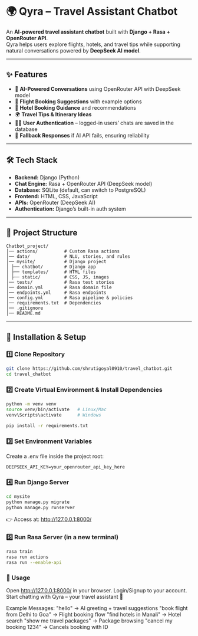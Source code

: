 # 🌍 Qyra – Travel Assistant Chatbot  

An **AI-powered travel assistant chatbot** built with **Django + Rasa + OpenRouter API**.  
Qyra helps users explore flights, hotels, and travel tips while supporting natural conversations powered by **DeepSeek AI model**.  

---

## ✨ Features  
- 🤖 **AI-Powered Conversations** using OpenRouter API with DeepSeek model  
- 🛫 **Flight Booking Suggestions** with example options  
- 🏨 **Hotel Booking Guidance** and recommendations  
- 🌍 **Travel Tips & Itinerary Ideas**  
- 👩‍💻 **User Authentication** – logged-in users’ chats are saved in the database  
- 📝 **Fallback Responses** if AI API fails, ensuring reliability  

---

## 🛠️ Tech Stack  
- **Backend:** Django (Python)  
- **Chat Engine:** Rasa + OpenRouter API (DeepSeek model)  
- **Database:** SQLite (default, can switch to PostgreSQL)  
- **Frontend:** HTML, CSS, JavaScript  
- **APIs:** OpenRouter (DeepSeek AI)  
- **Authentication:** Django’s built-in auth system  

---

## 📂 Project Structure  
```
Chatbot_project/
│── actions/          # Custom Rasa actions
│── data/             # NLU, stories, and rules
│── mysite/           # Django project
│ ├── chatbot/        # Django app
│ ├── templates/      # HTML files
│ ├── static/         # CSS, JS, images
│── tests/            # Rasa test stories
│── domain.yml        # Rasa domain file
│── endpoints.yml     # Rasa endpoints
│── config.yml        # Rasa pipeline & policies
│── requirements.txt  # Dependencies
│── .gitignore
│── README.md
```

---

## 🚀 Installation & Setup  

### 1️⃣ Clone Repository  
```bash
git clone https://github.com/shrutigoyal0910/travel_chatbot.git
cd travel_chatbot
```
### 2️⃣ Create Virtual Environment & Install Dependencies
```bash
python -m venv venv
source venv/bin/activate   # Linux/Mac
venv\Scripts\activate      # Windows

pip install -r requirements.txt
```
### 3️⃣ Set Environment Variables
Create a .env file inside the project root:

```env
DEEPSEEK_API_KEY=your_openrouter_api_key_here
```
### 4️⃣ Run Django Server
```bash
cd mysite
python manage.py migrate
python manage.py runserver
```
👉 Access at: http://127.0.0.1:8000/

### 5️⃣ Run Rasa Server (in a new terminal)
```bash
rasa train
rasa run actions
rasa run --enable-api
```
### 💬 Usage
Open http://127.0.0.1:8000/ in your browser.
Login/Signup to your account.
Start chatting with Qyra – your travel assistant 🚀

Example Messages:
"hello" → AI greeting + travel suggestions
"book flight from Delhi to Goa" → Flight booking flow
"find hotels in Manali" → Hotel search
"show me travel packages" → Package browsing
"cancel my booking 1234" → Cancels booking with ID

